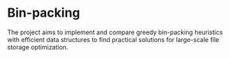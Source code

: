 # Bin-packing
The project aims to implement and compare greedy bin-packing heuristics with efficient data structures to find practical solutions for large-scale file storage optimization.
